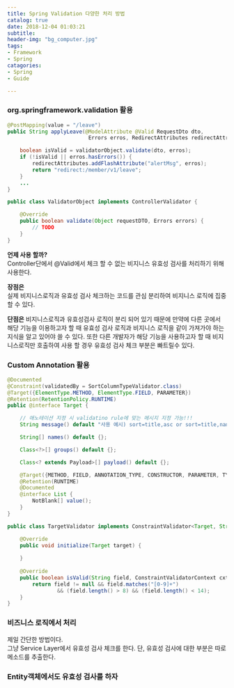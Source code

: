 ```yaml
---
title: Spring Validation 다양한 처리 방법
catalog: true
date: 2018-12-04 01:03:21
subtitle:
header-img: "bg_computer.jpg"
tags:
- Framework
- Spring
catagories:
- Spring
- Guide

---
```



### org.springframework.validation 활용
~~~ java
@PostMapping(value = "/leave")
public String applyLeave(@ModelAttribute @Valid RequestDto dto,
                          Errors erros, RedirectAttributes redirectAttributes) {

    boolean isValid = validatorObject.validate(dto, erros);
    if (!isValid || erros.hasErrors()) {
        redirectAttributes.addFlashAttribute("alertMsg", erros);
        return "redirect:/member/v1/leave";
    }
    ...
}
~~~


~~~ java
public class ValidatorObject implements ControllerValidator {

    @Override
    public boolean validate(Object requestDTO, Errors errors) {
        // TODO
    }
}
~~~

**언제 사용 할까?**  
Controller단에서 @Valid에서 체크 할 수 없는 비지니스 유효성 검사를 처리하기 위해 사용한다.  


**장점은**  
실제 비지니스로직과 유효성 검사 체크하는 코드를 관심 분리하여 비지니스 로직에 집중 할 수 있다.  


**단점은**
비지니스로직과 유효성검사 로직이 분리 되어 있기 때문에 만약에 다른 곳에서 해당 기능을 이용하고자 할 때 유효성 검사 로직과 비지니스 로직을 같이 가져가야 하는 지식을 알고 있어야 쓸 수 있다. 또한 다른 개발자가 해당 기능을 사용하고자 할 때 비지니스로직만 호출하여 사용 할 경우 유효성 검사 체크 부분은 빠트릴수 있다.




### Custom Annotation 활용

~~~ java
@Documented
@Constraint(validatedBy = SortColumnTypeValidator.class)
@Target({ElementType.METHOD, ElementType.FIELD, PARAMETER})
@Retention(RetentionPolicy.RUNTIME)
public @interface Target {

    // 애노테이션 지정 시 validatino rule에 맞는 메시지 지정 가능!!!
    String message() default "사용 예시) sort=title,asc or sort=title,name,desc or sort=title,desc&sort=name,asc";

    String[] names() default {};

    Class<?>[] groups() default {};

    Class<? extends Payload>[] payload() default {};

    @Target({METHOD, FIELD, ANNOTATION_TYPE, CONSTRUCTOR, PARAMETER, TYPE_USE})
    @Retention(RUNTIME)
    @Documented
    @interface List {
        NotBlank[] value();
    }
}

~~~

~~~ java
public class TargetValidator implements ConstraintValidator<Target, String> {

    @Override
    public void initialize(Target target) {
    
    }
 
    @Override
    public boolean isValid(String field, ConstraintValidatorContext cxt) {
        return field != null && field.matches("[0-9]+")
                && (field.length() > 8) && (field.length() < 14);
    }
}
~~~


### 비즈니스 로직에서 처리
제일 간단한 방법이다.  
그냥 Service Layer에서 유효성 검사 체크를 한다.  단, 유효성 검사에 대한 부분은 따로 메소드를 추출한다.


### Entity객체에서도 유효성 검사를 하자
